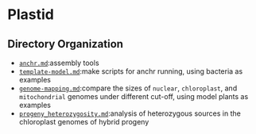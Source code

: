 # Plastid
## Directory Organization
* [`anchr.md`](./anchr.md):assembly tools
* [`template-model.md`](./template-model.md):make scripts for anchr running, using bacteria as examples
* [`genome-mapping.md`](./genome-mapping.md):compare the sizes of `nuclear`, `chloroplast`, and `mitochondrial` genomes under different cut-off, using model plants as examples
* [`progeny_heterozygosity.md`](./progeny_heterozygosity.md):analysis of heterozygous sources in the chloroplast genomes of hybrid progeny

